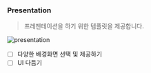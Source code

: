### Presentation

> 프레젠테이션을 하기 위한 템플릿을 제공합니다.

![presentation](https://user-images.githubusercontent.com/68345069/233780735-75a5ecc9-7fcc-4dcc-97f7-ab623f060905.gif)


- [ ] 다양한 배경화면 선택 및 제공하기
- [ ] UI 다듬기
